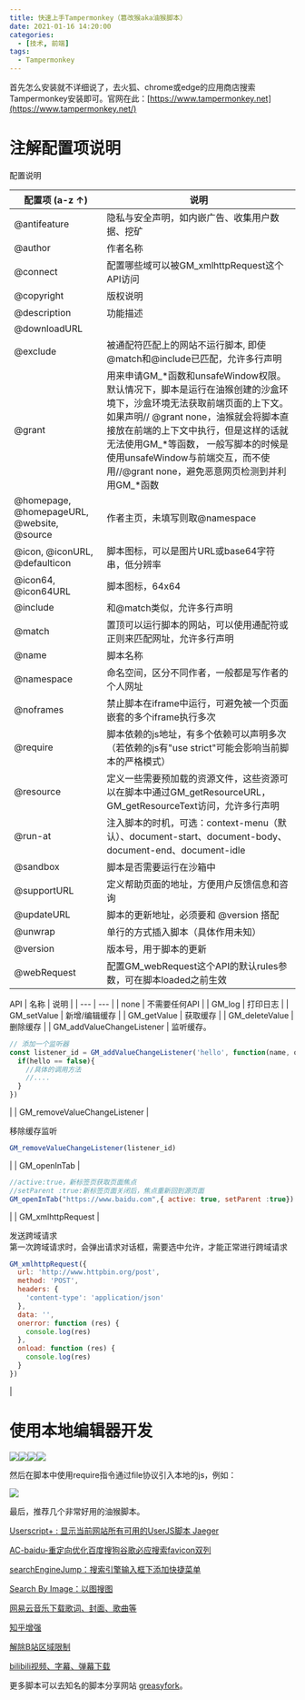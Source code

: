 ```yaml
---
title: 快速上手Tampermonkey（篡改猴aka油猴脚本）
date: 2021-01-16 14:20:00
categories:
  - [技术, 前端]
tags:
  - Tampermonkey
---
```


首先怎么安装就不详细说了，去火狐、chrome或edge的应用商店搜索Tampermonkey安装即可。官网在此：[https://www.tampermonkey.net](https://www.tampermonkey.net/)

# 注解配置项说明

配置说明
<!-- more -->
| 配置项  (a-z ↑) | 说明 |
| --- | --- |
| @antifeature | 隐私与安全声明，如内嵌广告、收集用户数据、挖矿 |
| @author | 作者名称 |
| @connect | 配置哪些域可以被GM_xmlhttpRequest这个API访问 |
| @copyright | 版权说明 |
| @description | 功能描述 |
| @downloadURL |   |
| @exclude | 被通配符匹配上的网站不运行脚本, 即使@match和@include已匹配，允许多行声明 |
| @grant | 用来申请GM_*函数和unsafeWindow权限。默认情况下，脚本是运行在油猴创建的沙盒环境下，沙盒环境无法获取前端页面的上下文。如果声明// @grant none，油猴就会将脚本直接放在前端的上下文中执行，但是这样的话就无法使用GM_*等函数， 一般写脚本的时候是使用unsafeWindow与前端交互，而不使用//@grant none，避免恶意网页检测到并利用GM_*函数 |
| @homepage, @homepageURL, @website, @source | 作者主页，未填写则取@namespace |
| @icon, @iconURL, @defaulticon | 脚本图标，可以是图片URL或base64字符串，低分辨率 |
| @icon64, @icon64URL | 脚本图标，64x64 |
| @include | 和@match类似，允许多行声明 |
| @match | 置顶可以运行脚本的网站，可以使用通配符或正则来匹配网址，允许多行声明 |
| @name | 脚本名称 |
| @namespace | 命名空间，区分不同作者，一般都是写作者的个人网址 |
| @noframes | 禁止脚本在iframe中运行，可避免被一个页面嵌套的多个iframe执行多次 |
| @require | 脚本依赖的js地址，有多个依赖可以声明多次（若依赖的js有"use strict"可能会影响当前脚本的严格模式） |
| @resource | 定义一些需要预加载的资源文件，这些资源可以在脚本中通过GM\_getResourceURL，GM\_getResourceText访问，允许多行声明 |
| @run-at | 注入脚本的时机，可选：context-menu（默认）、document-start、document-body、document-end、document-idle |
| @sandbox | 脚本是否需要运行在沙箱中 |
| @supportURL | 定义帮助页面的地址，方便用户反馈信息和咨询 |
| @updateURL | 脚本的更新地址，必须要和 @version 搭配 |
| @unwrap | 单行的方式插入脚本（具体作用未知） |
| @version | 版本号，用于脚本的更新 |
| @webRequest | 配置GM_webRequest这个API的默认rules参数，可在脚本loaded之前生效 |

API
| 名称 | 说明 |
| --- | --- |
| none | 不需要任何API |
| GM_log | 打印日志 |
| GM_setValue | 新增/编辑缓存 |
| GM_getValue | 获取缓存 |
| GM_deleteValue | 删除缓存 |
| GM_addValueChangeListener |
监听缓存。

```javascript
// 添加一个监听器
const listener_id = GM_addValueChangeListener('hello', function(name, old_value, new_value, remote){
  if(hello == false){
    //具体的调用方法
    //....
  }
})
```

|
| GM_removeValueChangeListener | 

移除缓存监听

```javascript
GM_removeValueChangeListener(listener_id)
```

|
| GM_openInTab | 

```javascript
//active:true，新标签页获取页面焦点
//setParent :true:新标签页面关闭后，焦点重新回到源页面
GM_openInTab("https://www.baidu.com",{ active: true, setParent :true})
```

|
| GM_xmlhttpRequest | 

发送跨域请求  
第一次跨域请求时，会弹出请求对话框，需要选中允许，才能正常进行跨域请求

```javascript
GM_xmlhttpRequest({
  url: 'http://www.httpbin.org/post',
  method: 'POST',
  headers: {
    'content-type': 'application/json'
  },
  data: '',
  onerror: function (res) {
    console.log(res)
  },
  onload: function (res) {
    console.log(res)
  }
})
```

|

# 使用本地编辑器开发

![](/images/tampermonkey_1.png)![](/images/tampermonkey_2.png)![](/images/tampermonkey_3.png)![](/images/tampermonkey_4.png)

然后在脚本中使用require指令通过file协议引入本地的js，例如：

![](/images/tampermonkey_5.png)

最后，推荐几个非常好用的油猴脚本。

[Userscript+ : 显示当前网站所有可用的UserJS脚本 Jaeger](https://github.com/jae-jae/Userscript-Plus)

[AC-baidu-重定向优化百度搜狗谷歌必应搜索favicon双列](https://greasyfork.org/zh-CN/scripts/14178-ac-baidu-%E9%87%8D%E5%AE%9A%E5%90%91%E4%BC%98%E5%8C%96%E7%99%BE%E5%BA%A6%E6%90%9C%E7%8B%97%E8%B0%B7%E6%AD%8C%E5%BF%85%E5%BA%94%E6%90%9C%E7%B4%A2-favicon-%E5%8F%8C%E5%88%97)

[searchEngineJump：搜索引擎输入框下添加快捷菜单](https://greasyfork.org/zh-CN/scripts/27752-searchenginejump-搜索引擎快捷跳转)

[Search By Image：以图搜图](https://greasyfork.org/zh-CN/scripts/2998-search-by-image)

[网易云音乐下载歌词、封面、歌曲等](https://greasyfork.org/zh-CN/scripts/33046-%E7%BD%91%E6%98%93%E4%BA%91%E9%9F%B3%E4%B9%90%E7%9B%B4%E6%8E%A5%E4%B8%8B%E8%BD%BD)

[知乎增强](https://greasyfork.org/zh-CN/scripts/419081-%E7%9F%A5%E4%B9%8E%E5%A2%9E%E5%BC%BA)

[解除B站区域限制](https://greasyfork.org/zh-CN/scripts/25718-%E8%A7%A3%E9%99%A4b%E7%AB%99%E5%8C%BA%E5%9F%9F%E9%99%90%E5%88%B6)

[bilibili视频、字幕、弹幕下载](https://greasyfork.org/zh-CN/scripts/413228-bilibili%E8%A7%86%E9%A2%91%E4%B8%8B%E8%BD%BD)

更多脚本可以去知名的脚本分享网站 [greasyfork](https://greasyfork.org/zh-CN)。
